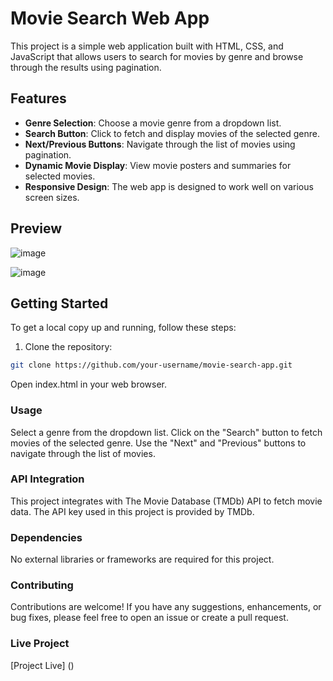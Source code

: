 # Movie Search Web App

This project is a simple web application built with HTML, CSS, and JavaScript that allows users to search for movies by genre and browse through the results using pagination.

## Features

- **Genre Selection**: Choose a movie genre from a dropdown list.
- **Search Button**: Click to fetch and display movies of the selected genre.
- **Next/Previous Buttons**: Navigate through the list of movies using pagination.
- **Dynamic Movie Display**: View movie posters and summaries for selected movies.
- **Responsive Design**: The web app is designed to work well on various screen sizes.

## Preview

![image](https://github.com/Shinia-Gupta/Movie-Recommendation/assets/113818197/9b26e872-1420-47bf-807d-33f17034727b)

![image](https://github.com/Shinia-Gupta/Movie-Recommendation/assets/113818197/8dfc25b6-e7d1-41c2-8690-56b4e78591a9)


## Getting Started

To get a local copy up and running, follow these steps:

1. Clone the repository:

```bash
git clone https://github.com/your-username/movie-search-app.git
```

Open index.html in your web browser.

### Usage
Select a genre from the dropdown list.
Click on the "Search" button to fetch movies of the selected genre.
Use the "Next" and "Previous" buttons to navigate through the list of movies.

### API Integration
This project integrates with The Movie Database (TMDb) API to fetch movie data. The API key used in this project is provided by TMDb.

### Dependencies
No external libraries or frameworks are required for this project.

### Contributing
Contributions are welcome! If you have any suggestions, enhancements, or bug fixes, please feel free to open an issue or create a pull request.

### Live Project
[Project Live] ()
